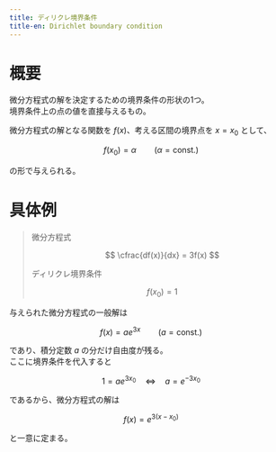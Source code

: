 ```yaml
---
title: ディリクレ境界条件
title-en: Dirichlet boundary condition
---
```

# 概要

微分方程式の解を決定するための境界条件の形状の1つ。  
境界条件上の点の値を直接与えるもの。

微分方程式の解となる関数を $f(x)$、考える区間の境界点を $x=x_0$ として、

$$
f(x_0) = \alpha \qquad (\alpha = \mathrm{const.})
$$

の形で与えられる。


# 具体例

> 微分方程式
> 
> $$
\cfrac{df(x)}{dx} = 3f(x)
$$
> 
> ディリクレ境界条件
> 
> $$
f(x_0) = 1
$$

与えられた微分方程式の一般解は

$$
f(x) = a e^{3x} \qquad (a = \mathrm{const.})
$$

であり、積分定数 $a$ の分だけ自由度が残る。  
ここに境界条件を代入すると

$$
1 = a e^{3x_0} \quad \Longleftrightarrow \quad a = e^{-3x_0}
$$

であるから、微分方程式の解は

$$
f(x) = e^{3(x-x_0)}
$$

と一意に定まる。